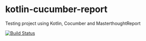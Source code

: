 # kotlin-cucumber-report
Testing project using Kotlin, Cocumber and MasterthoughtReport

[![Build Status](https://travis-ci.org/yassinefarich/kotlin-cucumber-report.svg?branch=master)](https://travis-ci.org/yassinefarich/kotlin-cucumber-report)
